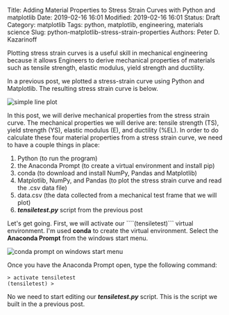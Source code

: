 Title: Adding Material Properties to Stress Strain Curves with Python and matplotlib
Date: 2019-02-16 16:01
Modified: 2019-02-16 16:01
Status: Draft
Category: matplotlib
Tags: python, matplotlib, engineering, materials science
Slug: python-matplotlib-stress-strain-properties
Authors: Peter D. Kazarinoff

Plotting stress strain curves is a useful skill in mechanical engineering because it allows Engineers to derive mechanical properties of materials such as tensile strength, elastic modulus, yield strength and ductility. 

In a previous post, we plotted a stress-strain curve using Python and Matplotlib. The resulting stress strain curve is below.

![simple line plot]({filename}/images/stress_strain_curve3.png)

In this post, we will derive mechanical properties from the stress strain curve. The mechanical properties we will derive are: tensile strength (TS), yield strength (YS), elastic modulus (E), and ductility (%EL). In order to do calculate these four material properties from a stress strain curve, we need to have a couple things in place:

1. Python (to run the program) 
2. the Anaconda Prompt (to create a virtual environment and install pip)
3. conda (to download and install NumPy, Pandas and Matplotlib)
4. Matplotlib, NumPy, and Pandas (to plot the stress strain curve and read the .csv data file)
5. data.csv (the data collected from a mechanical test frame that we will plot)
6. **_tensiletest.py_** script from the previous post

Let's get going. First, we will activate our  ````(tensiletest)``` virtual environment. I'm used **conda** to create the virtual environment. Select the **Anaconda Prompt** from the windows start menu.

![conda prompt on windows start menu]({filename}/images/conda_in_windows_start_menu.png)


Once you have the Anaconda Prompt open, type the following command:

```text
> activate tensiletest
(tensiletest) >
```

No we need to start editing our **_tensiletest.py_** script. This is the script we built in the a previous post.
